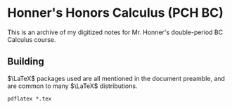 # Honner's Honors Calculus (PCH BC)

This is an archive of my digitized notes for Mr. Honner's double-period BC Calculus course.

## Building
$\LaTeX$ packages used are all mentioned in the document preamble, and are common to many $\LaTeX$ distributions.
```
pdflatex *.tex
```
